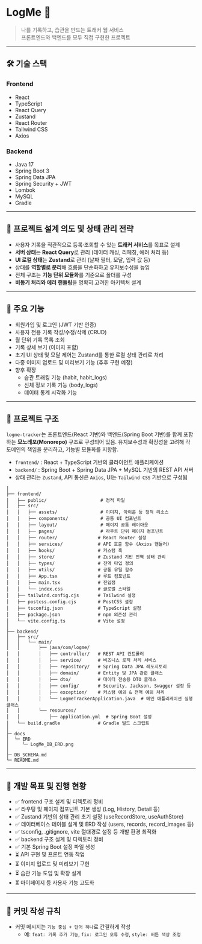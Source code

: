 # LogMe 📝

> 나를 기록하고, 습관을 만드는 트래커 웹 서비스  
> 프론트엔드와 백엔드를 모두 직접 구현한 프로젝트

---

## 🛠 기술 스택

### Frontend
- React
- TypeScript
- React Query
- Zustand
- React Router
- Tailwind CSS
- Axios

### Backend
- Java 17
- Spring Boot 3
- Spring Data JPA
- Spring Security + JWT
- Lombok
- MySQL
- Gradle

---

## 📐 프로젝트 설계 의도 및 상태 관리 전략

- 사용자 기록을 직관적으로 등록·조회할 수 있는 **트래커 서비스**를 목표로 설계
- **서버 상태**는 **React Query**로 관리 (데이터 캐싱, 리페칭, 에러 처리 등)
- **UI 로컬 상태**는 **Zustand**로 관리 (날짜 필터, 모달, 입력 값 등)
- 상태를 **역할별로 분리**해 흐름을 단순화하고 유지보수성을 높임
- 전체 구조는 **기능 단위 모듈화**를 기준으로 폴더를 구성
- **비동기 처리와 에러 핸들링**을 명확히 고려한 아키텍처 설계

---

## 🔐 주요 기능

- 회원가입 및 로그인 (JWT 기반 인증)
- 사용자 전용 기록 작성/수정/삭제 (CRUD)
- 월 단위 기록 목록 조회
- 기록 상세 보기 (이미지 포함)
- 초기 UI 상태 및 모달 제어는 Zustand를 통한 로컬 상태 관리로 처리
- 다중 이미지 업로드 및 미리보기 기능 (추후 구현 예정)
- 향후 확장
  - 습관 트래킹 기능 (habit, habit_logs)
  - 신체 정보 기록 기능 (body_logs)
  - 데이터 통계 시각화 기능

---

## 📁 프로젝트 구조

`logme-tracker`는 프론트엔드(React 기반)와 백엔드(Spring Boot 기반)를 함께 포함하는 **모노레포(Monorepo)** 구조로 구성되어 있음. 유지보수성과 확장성을 고려해 각 도메인의 책임을 분리하고, 기능별 모듈화를 지향함.

- `frontend/` : React + TypeScript 기반의 클라이언트 애플리케이션
- `backend/` : Spring Boot + Spring Data JPA + MySQL 기반의 REST API 서버
- 상태 관리는 `Zustand`, API 통신은 `Axios`, UI는 `Tailwind CSS` 기반으로 구성됨

```logme-tracker/
│
├── frontend/
│   ├── public/                    # 정적 파일
│   ├── src/
│   │   ├── assets/                # 이미지, 아이콘 등 정적 리소스
│   │   ├── components/            # 공통 UI 컴포넌트
│   │   ├── layout/                # 페이지 공통 레이아웃
│   │   ├── pages/                 # 라우트 단위 페이지 컴포넌트
│   │   ├── router/               # React Router 설정
│   │   ├── services/             # API 호출 함수 (Axios 핸들러)
│   │   ├── hooks/                # 커스텀 훅
│   │   ├── store/                # Zustand 기반 전역 상태 관리
│   │   ├── types/                # 전역 타입 정의
│   │   ├── utils/                # 공통 유틸 함수
│   │   ├── App.tsx               # 루트 컴포넌트
│   │   ├── main.tsx              # 진입점
│   │   └── index.css             # 글로벌 스타일
│   ├── tailwind.config.cjs       # Tailwind 설정
│   ├── postcss.config.cjs        # PostCSS 설정
│   ├── tsconfig.json             # TypeScript 설정
│   ├── package.json              # npm 의존성 관리
│   └── vite.config.ts            # Vite 설정
│
├── backend/
│   ├── src/
│   │   └── main/
│   │       ├── java/com/logme/
│   │       │   ├── controller/   # REST API 컨트롤러
│   │       │   ├── service/      # 비즈니스 로직 처리 서비스
│   │       │   ├── repository/   # Spring Data JPA 레포지토리
│   │       │   ├── domain/       # Entity 및 JPA 관련 클래스
│   │       │   ├── dto/          # 데이터 전송용 DTO 클래스
│   │       │   ├── config/       # Security, Jackson, Swagger 설정 등
│   │       │   ├── exception/    # 커스텀 예외 & 전역 예외 처리
│   │       │   └── LogmeTrackerApplication.java  # 메인 애플리케이션 실행 클래스
│   │       └── resources/
│   │           ├── application.yml  # Spring Boot 설정
│   └── build.gradle              # Gradle 빌드 스크립트
│
├─ docs
│  └─ ERD
│     └─ LogMe_DB_ERD.png
│
├─ DB_SCHEMA.md
└─ README.md
```

---

## 🎯 개발 목표 및 진행 현황

- ✅ frontend 구조 설계 및 디렉토리 정비
- ✅ 라우팅 및 페이지 컴포넌트 기본 생성 (Log, History, Detail 등)
- ✅ Zustand 기반의 상태 관리 초기 설정 (useRecordStore, useAuthStore)
- ✅ 데이터베이스 테이블 설계 및 ERD 작성 (users, records, record_images 등)
- ✅ tsconfig, .gitignore, vite 절대경로 설정 등 개발 환경 최적화
- ✅ backend 구조 설계 및 디렉토리 정비
- ✅ 기본 Spring Boot 설정 파일 생성
- ⏳ API 구현 및 프론트 연동 작업
- ⏳ 이미지 업로드 및 미리보기 구현
- ⏳ 습관 기능 도입 및 확장 설계
- ⏳ 마이페이지 등 사용자 기능 고도화

---

## 📌 커밋 작성 규칙

- 커밋 메시지는 `기능 중심 + 단어 하나`로 간결하게 작성
  - 예: `feat: 기록 추가 기능`, `fix: 로그인 오류 수정`, `style: 버튼 색상 조정`

